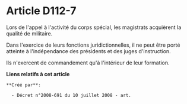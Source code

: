 # Article D112-7

Lors de l'appel à l'activité du corps spécial, les magistrats acquièrent la qualité de militaire. 

Dans l'exercice de leurs fonctions juridictionnelles, il ne peut être porté atteinte à l'indépendance des présidents et des
juges d'instruction. 

Ils n'exercent de commandement qu'à l'intérieur de leur formation.

**Liens relatifs à cet article**

	**Créé par**:

	  - Décret n°2008-691 du 10 juillet 2008 - art.
